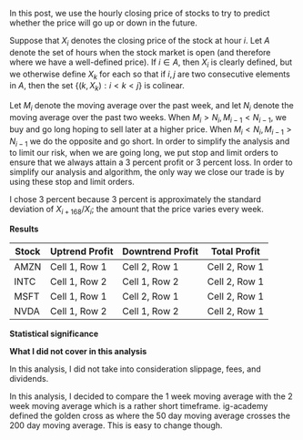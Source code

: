 In this post, we use the hourly closing price of stocks to try to predict whether the price will go up or down in the future.

Suppose that $X_i$ denotes the closing price of the stock at hour $i$. Let $A$ denote the set of hours when the stock market is open (and therefore where we have a well-defined price).
If $i\in A$, then $X_i$ is clearly defined, but we otherwise define $X_k$ for each so that if $i,j$ are two consecutive elements in $A$, then the set $\{(k,X_k):i<k<j\}$ is colinear.

Let $M_i$ denote the moving average over the past week, and let $N_i$ denote the moving average over the past two weeks. When $M_i>N_i,M_{i-1}<N_{i-1}$, we buy and go long hoping to sell later at a higher price.
When $M_i<N_i,M_{i-1}>N_{i-1}$ we do the opposite and go short. In order to simplify the analysis and to limit our risk, when we are going long, we put stop and limit orders to ensure that we always attain a 3 percent profit or 3 percent loss. In order to simplify our analysis and algorithm, the only way we close our trade is by using these stop and limit orders.

I chose 3 percent because 3 percent is approximately the standard deviation of $X_{i+168}/X_i$; the amount that the price varies every week.



**Results**

Stock | Uptrend Profit      | Downtrend Profit      | Total Profit |
| ------------- | ------------- | ------------- | ------------- |
AMZN| Cell 1, Row 1 | Cell 2, Row 1 | Cell 2, Row 1 |
INTC| Cell 1, Row 2 | Cell 1, Row 2 | Cell 2, Row 1 |
MSFT| Cell 1, Row 1 | Cell 2, Row 1 | Cell 2, Row 1 |
NVDA| Cell 1, Row 2 | Cell 1, Row 2 | Cell 2, Row 1 |


**Statistical significance**


**What I did not cover in this analysis**

In this analysis, I did not take into consideration slippage, fees, and dividends.

In this analysis, I decided to compare the 1 week moving average with the 2 week moving average which is a rather short timeframe. ig-academy defined the golden cross as where the 50 day moving average crosses the 200 day moving average. This is easy to change though.
